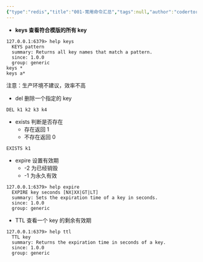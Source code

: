 ```yaml
---
{"type":"redis","title":"001-常用命令汇总","tags":null,"author":"codertoro","establish":"2025-06-13","update":"2025/06/13 19:33","dg-publish":true,"permalink":"/Projects/10-Redis/001-常用命令汇总/","dgPassFrontmatter":true,"created":"2025-06-13T19:05:36.043+08:00","updated":"2025-06-14T09:00:03.173+08:00"}
---
```


- **keys 查看符合模版的所有 key**
```
127.0.0.1:6379> help keys
  KEYS pattern
  summary: Returns all key names that match a pattern.
  since: 1.0.0
  group: generic
keys *
keys a*
```
注意：生产环境不建议，效率不高
- del 删除一个指定的 key
```
DEL k1 k2 k3 k4
```
- exists 判断是否存在
	- 存在返回 1
	- 不存在返回 0
```
EXISTS k1
```
- expire  设置有效期
	- -2 为已经销毁
	- -1 为永久有效
``` redis
127.0.0.1:6379> help expire
  EXPIRE key seconds [NX|XX|GT|LT]
  summary: Sets the expiration time of a key in seconds.
  since: 1.0.0
  group: generic
```
- TTL 查看一个 key 的剩余有效期
```
127.0.0.1:6379> help ttl
  TTL key
  summary: Returns the expiration time in seconds of a key.
  since: 1.0.0
  group: generic
```


